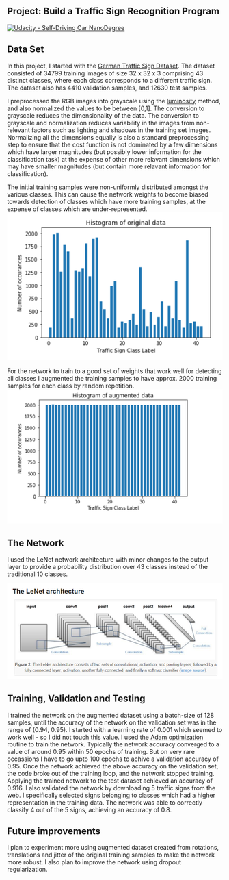 ## Project: Build a Traffic Sign Recognition Program
[![Udacity - Self-Driving Car NanoDegree](https://s3.amazonaws.com/udacity-sdc/github/shield-carnd.svg)](http://www.udacity.com/drive)

Data Set
---
In this project, I started with the [German Traffic Sign Dataset](http://benchmark.ini.rub.de/?section=gtsrb&subsection=dataset). The dataset consisted of 34799 training images of size 32 x 32 x 3 comprising 43 distinct classes, where each class corresponds to a different traffic sign. The dataset also has 4410 validation samples, and 12630 test samples. 

I preprocessed the RGB images into grayscale using the [luminosity](https://www.johndcook.com/blog/2009/08/24/algorithms-convert-color-grayscale/) method, and also normalized the values to be between [0,1]. The conversion to grayscale reduces the dimensionality of the data. The conversion to grayscale and normalization reduces variability in the images from non-relevant factors such as lighting and shadows in the training set images. Normalizing all the dimensions equally is also a standard preprocessing step to ensure that the cost function is not dominated by a few dimensions which have larger magnitudes (but possibly lower information for the classification task) at the expense of other more relavant dimensions which may have smaller magnitudes (but contain more relavant information for classification).

The initial training samples were non-uniformly distributed amongst the various classes. This can cause the network weights to become biased towards detection of classes which have more training samples, at the expense of classes which are under-represented.
![original dataset](https://github.com/calvinhobbes119/Traffic-Sign-Classifier/blob/master/examples/histogram_original.png)

For the network to train to a good set of weights that work well for detecting all classes I augmented the training samples to have approx. 2000 training samples for each class by random repetition.
![augmented dataset](https://github.com/calvinhobbes119/Traffic-Sign-Classifier/blob/master/examples/histogram_augmented.png)

The Network
---
I used the LeNet network architecture with minor changes to the output layer to provide a probability distribution over 43 classes instead of the traditional 10 classes.

![LeNet](https://github.com/calvinhobbes119/Traffic-Sign-Classifier/blob/master/examples/LeNet.png)

Training, Validation and Testing
---
I trained the network on the augmented dataset using a batch-size of 128 samples, until the accuracy of the network on the validation set was in the range of (0.94, 0.95). I started with a learning rate of 0.001 which seemed to work well - so I did not touch this value. I used the [Adam optimization](https://arxiv.org/pdf/1412.6980.pdf) routine to train the network. Typically the network accuracy converged to a value of around 0.95 within 50 epochs of training. But on very rare occassions I have to go upto 100 epochs to achive a validation accuracy of 0.95. Once the network achieved the above accuracy on the validation set, the code broke out of the training loop, and the network stopped training. Applying the trained network to the test dataset achieved an accuracy of 0.916. I also validated the network by downloading 5 traffic signs from the web. I specifically selected signs belonging to classes which had a higher representation in the training data. The network was able to correctly classify 4 out of the 5 signs, achieving an accuracy of 0.8.

Future improvements
---
I plan to experiment more using augmented dataset created from rotations, translations and jitter of the original training samples to make the network more robust. I also plan to improve the network using dropout regularization.
